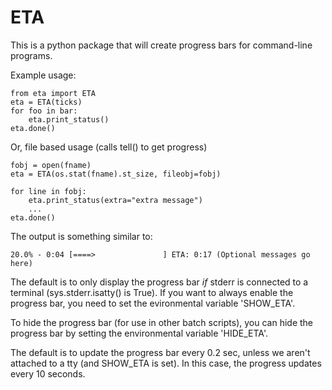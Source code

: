 ETA
===

This is a python package that will create progress bars for command-line programs.

Example usage:

    from eta import ETA
    eta = ETA(ticks)
    for foo in bar:
        eta.print_status()
    eta.done()

Or, file based usage (calls tell() to get progress)

    fobj = open(fname)
    eta = ETA(os.stat(fname).st_size, fileobj=fobj)

    for line in fobj:
        eta.print_status(extra="extra message")
        ...
    eta.done()

The output is something similar to:

    20.0% - 0:04 [====>               ] ETA: 0:17 (Optional messages go here)

The default is to only display the progress bar *if* stderr is connected to a
terminal (sys.stderr.isatty() is True). If you want to always enable the
progress bar, you need to set the evironmental variable 'SHOW_ETA'.

To hide the progress bar (for use in other batch scripts), you can hide the
progress bar by setting the environmental variable 'HIDE_ETA'.

The default is to update the progress bar every 0.2 sec, unless we aren't
attached to a tty (and SHOW_ETA is set). In this case, the progress updates
every 10 seconds. 

